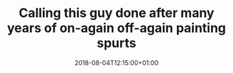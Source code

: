 ---
title: "Calling this guy done after many years of on-again off-again painting spurts"
date: 2018-08-04T12:15:00+01:00
description: "Google Pixel 2"
tags: 
  - miniaturepainting
  - gamesworkshop
  - armypainter
  - dwarfenpyjammas
image: inCollage_20180806_150537036.jpg
ratio: 6by4
---